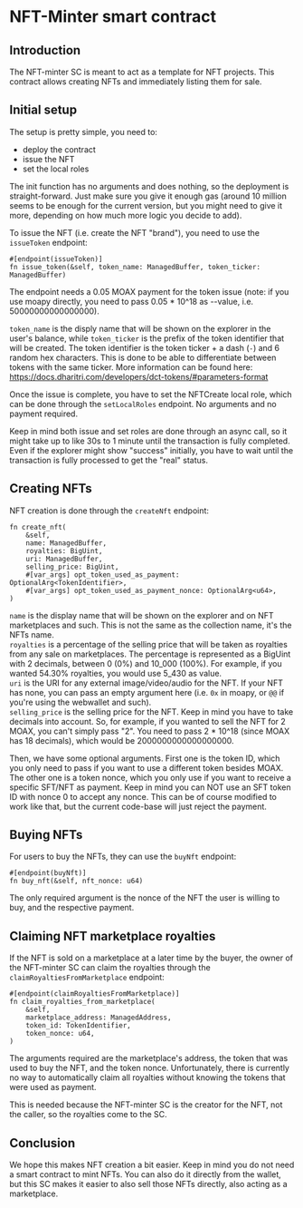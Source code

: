 # NFT-Minter smart contract

## Introduction

The NFT-minter SC is meant to act as a template for NFT projects. This contract allows creating NFTs and immediately listing them for sale.  

## Initial setup

The setup is pretty simple, you need to:
- deploy the contract
- issue the NFT
- set the local roles

The init function has no arguments and does nothing, so the deployment is straight-forward. Just make sure you give it enough gas (around 10 million seems to be enough for the current version, but you might need to give it more, depending on how much more logic you decide to add).  

To issue the NFT (i.e. create the NFT "brand"), you need to use the `issueToken` endpoint:

```
#[endpoint(issueToken)]
fn issue_token(&self, token_name: ManagedBuffer, token_ticker: ManagedBuffer)
```

The endpoint needs a 0.05 MOAX payment for the token issue (note: if you use moapy directly, you need to pass 0.05 * 10^18 as --value, i.e. 50000000000000000).  

`token_name` is the disply name that will be shown on the explorer in the user's balance, while `token_ticker` is the prefix of the token identifier that will be created. The token identifier is the token ticker + a dash (`-`) and 6 random hex characters. This is done to be able to differentiate between tokens with the same ticker. More information can be found here: https://docs.dharitri.com/developers/dct-tokens/#parameters-format  

Once the issue is complete, you have to set the NFTCreate local role, which can be done through the `setLocalRoles` endpoint. No arguments and no payment required.  

Keep in mind both issue and set roles are done through an async call, so it might take up to like 30s to 1 minute until the transaction is fully completed. Even if the explorer might show "success" initially, you have to wait until the transaction is fully processed to get the "real" status.  

## Creating NFTs

NFT creation is done through the `createNft` endpoint:

```
fn create_nft(
    &self,
    name: ManagedBuffer,
    royalties: BigUint,
    uri: ManagedBuffer,
    selling_price: BigUint,
    #[var_args] opt_token_used_as_payment: OptionalArg<TokenIdentifier>,
    #[var_args] opt_token_used_as_payment_nonce: OptionalArg<u64>,
)
```

`name` is the display name that will be shown on the explorer and on NFT marketplaces and such. This is not the same as the collection name, it's the NFTs name.  
`royalties` is a percentage of the selling price that will be taken as royalties from any sale on marketplaces. The percentage is represented as a BigUint with 2 decimals, between 0 (0%) and 10_000 (100%). For example, if you wanted 54.30% royalties, you would use 5_430 as value.  
`uri` is the URI for any external image/video/audio for the NFT. If your NFT has none, you can pass an empty argument here (i.e. `0x` in moapy, or `@@` if you're using the webwallet and such).  
`selling_price` is the selling price for the NFT. Keep in mind you have to take decimals into account. So, for example, if you wanted to sell the NFT for 2 MOAX, you can't simply pass "2". You need to pass 2 * 10^18 (since MOAX has 18 decimals), which would be 2000000000000000000.  

Then, we have some optional arguments. First one is the token ID, which you only need to pass if you want to use a different token besides MOAX. The other one is a token nonce, which you only use if you want to receive a specific SFT/NFT as payment. Keep in mind you can NOT use an SFT token ID with nonce 0 to accept any nonce. This can be of course modified to work like that, but the current code-base will just reject the payment.  

## Buying NFTs

For users to buy the NFTs, they can use the `buyNft` endpoint:  

```
#[endpoint(buyNft)]
fn buy_nft(&self, nft_nonce: u64)
```

The only required argument is the nonce of the NFT the user is willing to buy, and the respective payment.  

## Claiming NFT marketplace royalties

If the NFT is sold on a marketplace at a later time by the buyer, the owner of the NFT-minter SC can claim the royalties through the `claimRoyaltiesFromMarketplace` endpoint:

```
#[endpoint(claimRoyaltiesFromMarketplace)]
fn claim_royalties_from_marketplace(
    &self,
    marketplace_address: ManagedAddress,
    token_id: TokenIdentifier,
    token_nonce: u64,
)
```

The arguments required are the marketplace's address, the token that was used to buy the NFT, and the token nonce. Unfortunately, there is currently no way to automatically claim all royalties without knowing the tokens that were used as payment.  

This is needed because the NFT-minter SC is the creator for the NFT, not the caller, so the royalties come to the SC.  

## Conclusion

We hope this makes NFT creation a bit easier. Keep in mind you do not need a smart contract to mint NFTs. You can also do it directly from the wallet, but this SC makes it easier to also sell those NFTs directly, also acting as a marketplace.  
